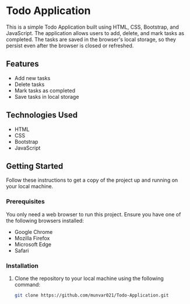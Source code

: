 # Todo Application

This is a simple Todo Application built using HTML, CSS, Bootstrap, and JavaScript. The application allows users to add, delete, and mark tasks as completed. The tasks are saved in the browser's local storage, so they persist even after the browser is closed or refreshed.

## Features

- Add new tasks
- Delete tasks
- Mark tasks as completed
- Save tasks in local storage

## Technologies Used

- HTML
- CSS
- Bootstrap
- JavaScript

## Getting Started

Follow these instructions to get a copy of the project up and running on your local machine.

### Prerequisites

You only need a web browser to run this project. Ensure you have one of the following browsers installed:

- Google Chrome
- Mozilla Firefox
- Microsoft Edge
- Safari

### Installation

1. Clone the repository to your local machine using the following command:
   ```sh
   git clone https://github.com/munvar021/Todo-Application.git
